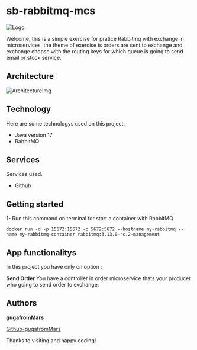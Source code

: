 # sb-rabbitmq-mcs

![Logo](https://github.com/gugafromMARS/sb-rabbitmq-mcs/assets/116969206/0e81fe59-45cf-43b3-bb5d-14f75813b434)


Welcome, this is a simple exercise for pratice Rabbitmq with exchange in microservices, the theme of exercise is orders are sent to exchange and exchange choose with the routing keys for which queue is going to send email or stock service.


## Architecture

![ArchitectureImg](https://github.com/gugafromMARS/sb-rabbitmq-mcs/assets/116969206/10918db4-042d-4178-b261-0d0d9ca08827)


## Technology

Here are some technologys used on this project.

* Java version 17
* RabbitMQ

## Services

Services used.

* Github
  
## Getting started

1- Run this command on terminal for start a container with RabbitMQ
```shell script
docker run -d -p 15672:15672 -p 5672:5672 --hostname my-rabbitmq --name my-rabbitmq-container rabbitmq:3.13.0-rc.2-management
```
## App functionalitys

In this project you have only on option :

**Send Order**
You have a controller in order microservice thats your producer who going to send order to exchange.

## Authors

**gugafromMars**

[Github-gugafromMars](https://github.com/gugafromMARS)

Thanks to visiting and happy coding!

